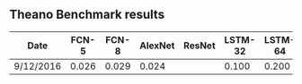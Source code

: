 ## Theano Benchmark results


| Date      | FCN-5 | FCN-8 | AlexNet | ResNet | LSTM-32 | LSTM-64 |
|-----------|-------|-------|---------|--------|---------|---------|
| 9/12/2016 | 0.026 | 0.029 | 0.024   |        |  0.100  | 0.200   |
